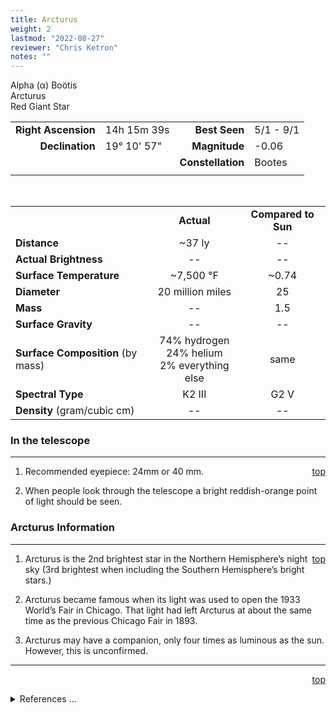 ```yaml
---
title: Arcturus
weight: 2
lastmod: "2022-08-27"
reviewer: "Chris Ketron"
notes: ""
---
```


<script src="/js/whatsup.js"></script>
<script type="text/javascript">
	var objectName ="Arcturus"
	var objectDesc ="Alpha Bootis<br/>Red Giant Star<br/>in the Constellation<br/>Bootes"
	var objectImage=""
</script>

<span style='float:right;'><div id=whatsup></div></span>

Alpha (&alpha;) Bo&ouml;tis  
Arcturus  
Red Giant Star  

|   |   |   |   |
|--:|:--|--:|:--|
|**Right Ascension**|14h 15m 39s|**Best Seen**| 5/1 - 9/1 |
|**Declination**|19&deg; 10' 57"|**Magnitude**| -0.06 |
|  |  |**Constellation**|Bootes|
|  |  |  |

<br/>

|  |  |  |
|--|:--:|:--:|
|  |**Actual**|**Compared to Sun**|
|**Distance**| ~37 ly | -- |
|**Actual Brightness**| -- | -- |
|**Surface Temperature**| ~7,500 &deg;F| ~0.74 |
|**Diameter**| 20 million miles | 25 |
|**Mass**|--| 1.5 |
|**Surface Gravity**|--|--|
|**Surface Composition** (by mass)|74% hydrogen<br>24% helium<br>2% everything else|same|
|**Spectral Type**| K2 III | G2 V |
|**Density** (gram/cubic cm)|--|--|

### In the telescope

---
<span style='float:right;'>[top](#)</span>

1.  Recommended eyepiece: 24mm or 40 mm.

2.  When people look through the telescope a bright reddish-orange point of light should be seen.

### Arcturus Information

---
<span style='float:right;'>[top](#)</span>

1.  Arcturus is the 2nd brightest star in the Northern Hemisphere’s night sky (3rd brightest when including the Southern Hemisphere’s bright stars.)

2.  Arcturus became famous when its light was used to open the 1933 World’s Fair in Chicago.  That light had left Arcturus at about the same time as the previous Chicago Fair in 1893.

3.  Arcturus may have a companion, only four times as luminous as the sun.  However, this is unconfirmed.

---
<span style='float:right;'>[top](#)</span>
<br/>
<details>
<summary>References ...</summary>

|   |   |   | 
|---|---|---|
|**Item**|**Updated**|**Notes**| 
|Coordinates|2003-01-06|tweaked a bit|
|Distance|2003-01-06|OK with Scott’s The Flamsteed Collection and SIMBAD – NOTE: this is a combined mag of the two components|
|Actual Brightness|2003-01-06|previously said 115 – BUT Scott’s Flamsteed says there are two stars with different luminosities.  However, I can’t find support for this companion anywhere else|
|Surface Temperature|2003-01-06|close enough to source which says precisely defined at 4290 K <http://www.astro.uiuc.edu/projects/sow/arcturus.html>|
|Diameter|2003-01-06|matches with <http://www.astro.uiuc.edu/projects/sow/arcturus.html>|
|Mass|2003-01-06|previously said 4 – but site says 1.5 <http://www.astro.uiuc.edu/projects/sow/arcturus.html>|
|Surface Gravity| -- |   |
|Surface Composition|2003-01-06|OK for all stars|
|Spectral Type|2003-01-06|OK with Scott’s Flamsteed|
|Density|2003-01-06|previously said: .0003 times sun – BUT can find no support for this|
|Other Information|2003-01-06-2003|World’s Fair info from <http://www.astro.uiuc.edu/projects/sow/arcturus.html><br/>Companion info from Scott’s Flamsteed|
</details>

